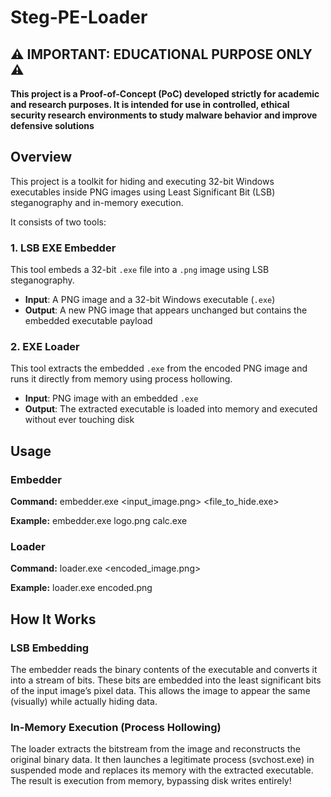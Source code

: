 # Steg-PE-Loader

## ⚠️ IMPORTANT: EDUCATIONAL PURPOSE ONLY ⚠️

**This project is a Proof-of-Concept (PoC) developed strictly for academic and research purposes. It is intended for use in controlled, ethical security research environments to study malware behavior and improve defensive solutions**

## Overview
This project is a toolkit for hiding and executing 32-bit Windows executables inside PNG images using Least Significant Bit (LSB) steganography and in-memory execution.

It consists of two tools:

### 1. LSB EXE Embedder

This tool embeds a 32-bit `.exe` file into a `.png` image using LSB steganography.

- **Input**: A PNG image and a 32-bit Windows executable (`.exe`)
- **Output**: A new PNG image that appears unchanged but contains the embedded executable payload

### 2. EXE Loader

This tool extracts the embedded `.exe` from the encoded PNG image and runs it directly from memory using process hollowing.

- **Input**: PNG image with an embedded `.exe`
- **Output**: The extracted executable is loaded into memory and executed without ever touching disk

## Usage

### Embedder

**Command:**
embedder.exe <input_image.png> <file_to_hide.exe>

**Example:**
embedder.exe logo.png calc.exe

### Loader

**Command:**
loader.exe <encoded_image.png>

**Example:**
loader.exe encoded.png


## How It Works

### LSB Embedding

The embedder reads the binary contents of the executable and converts it into a stream of bits. These bits are embedded into the least significant bits of the input image’s pixel data. This allows the image to appear the same (visually) while actually hiding data.

### In-Memory Execution (Process Hollowing)

The loader extracts the bitstream from the image and reconstructs the original binary data. It then launches a legitimate process (svchost.exe) in suspended mode and replaces its memory with the extracted executable. The result is execution from memory, bypassing disk writes entirely!
